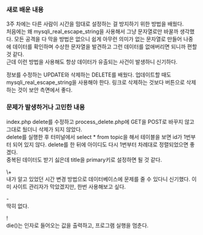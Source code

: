 <h3>새로 배운 내용</h3>
<p>
3주 차에는 다른 사람이 시간을 맘대로 설정하는 걸 방지하기 위한 방법을 배웠다. <br>
처음에는 왜 mysqli_real_escape_string을 사용해서 그냥 문자열로만 바꿀까 생각했다. 모든 공격을 다 막을 방법은 없으니 쉽게 아무런 의미가 없는 문자열로 만들어 나중에 데이터를 확인하며 수상한 문자열을 발견하고 그런 데이터를 없애버리면 되니까 편할 것 같다. <br>
근데 이런 방법을 사용해도 항상 데이터가 유출되는 사건이 발생하니 신기하다. <br>
</p>
<p>
정보를 수정하는 UPDATE와 삭제하는 DELETE를 배웠다.
업데이트할 때도 mysqli_real_escape_string을 사용해야 한다.
링크로 삭제하는 것보다 버튼으로 삭제하는 것이 보안 측면에서 좋다.
</p>

<p>
<h3>문제가 발생하거나 고민한 내용</h3>
index.php delete를 수정하고 process_delete.php에 GET을 POST로 바꾸지 않고 그대로 뒀더니 삭제가 되지 않았다. <br>
delete를 실행한 후 터미널에서 select * from topic을 해서 테이블을 보면 id가 1번부터 되어 있지 않다. delete를 한 뒤에 아이디도 다시 1번부터 차례대로 정렬되었으면 좋겠다. <br>
중복된 데이터도 받기 싫은데 title을 primary키로 설정하면 될 것 같다.
</p>

<p>
\+ <br>
내가 알고 있었던 시간 변경 방법으로 데이터베이스에 문제를 줄 수 있다니 신기했다. 이미 사이트 관리자가 막았겠지만, 한번 사용해보고 싶다.

\- <br>
딱히 없다.

\! <br>
die()는 인자로 들어오는 값을 출력하고, 프로그램 실행을 멈춘다.

</p>
